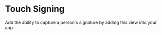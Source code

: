 Touch Signing
=============

Add the ability to capture a person's signature by adding this view into your app.
